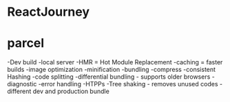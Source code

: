 # ReactJourney

# parcel

-Dev build
-local server
-HMR = Hot Module Replacement
-caching = faster builds
-image optimization
-minification
-bundling
-compress
-consistent Hashing
-code splitting
-differential bundling - supports older browsers
-diagnostic
-error handling
-HTPPs
-Tree shaking - removes unused codes
-different dev and production bundle
